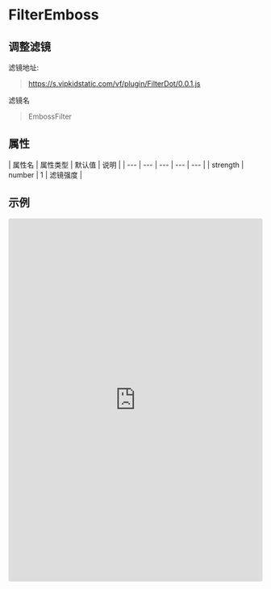 # FilterEmboss

## 调整滤镜
滤镜地址:
> https://s.vipkidstatic.com/vf/plugin/FilterDot/0.0.1.js

滤镜名
> EmbossFilter 

## 属性

| 属性名 | 属性类型 | 默认值 | 说明 |
| --- | --- | --- | --- | --- |
| strength | number | 1 | 滤镜强度 |



## 示例

<iframe
     src="https://codesandbox.io/embed/embossfilter-lftce?fontsize=14&hidenavigation=1&module=%2Fsrc%2Fcomponents.ts&theme=dark"
     style="width:100%; height:720px; border:0; border-radius: 4px; overflow:hidden;"
     title="EmbossFilter"
     allow="accelerometer; ambient-light-sensor; camera; encrypted-media; geolocation; gyroscope; hid; microphone; midi; payment; usb; vr"
     sandbox="allow-forms allow-modals allow-popups allow-presentation allow-same-origin allow-scripts"
   ></iframe>